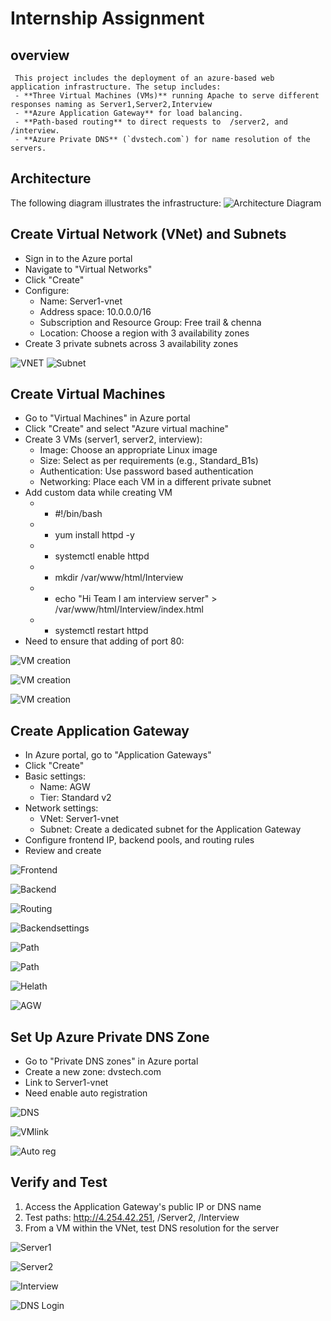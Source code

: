 # Internship Assignment
## overview
     This project includes the deployment of an azure-based web application infrastructure. The setup includes:
     - **Three Virtual Machines (VMs)** running Apache to serve different responses naming as Server1,Server2,Interview
     - **Azure Application Gateway** for load balancing.
     - **Path-based routing** to direct requests to  /server2, and /interview.
     - **Azure Private DNS** (`dvstech.com`) for name resolution of the servers.


## Architecture
The following diagram illustrates the infrastructure:
![Architecture Diagram](infra.PNG)
     


## Create Virtual Network (VNet) and Subnets
   * Sign in to the Azure portal
   * Navigate to "Virtual Networks"
   * Click "Create"
   * Configure:
     - Name: Server1-vnet
     - Address space: 10.0.0.0/16
     - Subscription and Resource Group: Free trail & chenna
     - Location: Choose a region with 3 availability zones
* Create 3 private subnets across 3 availability zones
     
![VNET](Subnet.PNG)
![Subnet](VMsubnets1.PNG)

## Create Virtual Machines
   * Go to "Virtual Machines" in Azure portal
   * Click "Create" and select "Azure virtual machine"
   * Create 3 VMs (server1, server2, interview):
     - Image: Choose an appropriate Linux image
     - Size: Select as per requirements (e.g., Standard_B1s)
     - Authentication: Use password based authentication
     - Networking: Place each VM in a different private subnet
* Add custom data while creating VM
    *  - #!/bin/bash
    * - yum install httpd -y
    * - systemctl enable httpd
    * - mkdir /var/www/html/Interview
    * - echo "Hi Team I am  interview server" > /var/www/html/Interview/index.html
    * - systemctl restart httpd
* Need to ensure that adding of port 80:
  

        
![VM creation](customdata.PNG)

![VM creation](ports.PNG)

![VM creation](zones.PNG)

##  Create Application Gateway
* In Azure portal, go to "Application Gateways"
* Click "Create"
* Basic settings:
    - Name: AGW
    - Tier: Standard v2
* Network settings:
    - VNet: Server1-vnet
    - Subnet: Create a dedicated subnet for the Application Gateway
* Configure frontend IP, backend pools, and routing rules
*  Review and create

  

![Frontend](frontend.PNG)


![Backend](backend.PNG)


![Routing](routingrules.PNG)


![Backendsettings](Backendset.PNG)


![Path](path.PNG)


![Path](path2.PNG)

![Helath](health.PNG)

![AGW](AGW.PNG)

##  Set Up Azure Private DNS Zone
-   Go to "Private DNS zones" in Azure portal
-   Create a new zone: dvstech.com
-  Link to Server1-vnet
-  Need enable auto registration

  
  ![DNS](dvstech.PNG)


  ![VMlink](VMlink.PNG)

  
  ![Auto reg](auto.PNG)
  
  
 
##  Verify and Test

1. Access the Application Gateway's public IP or DNS name
2. Test paths: http://4.254.42.251, /Server2, /Interview
3. From a VM within the VNet, test DNS resolution for the server




![Server1](Server1.PNG)



![Server2](Server2.PNG)



![Interview](Interview.PNG)


![DNS Login](Dnslogin.PNG)
































